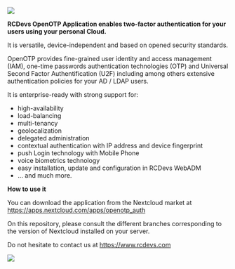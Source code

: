 ![](https://codeberg.org/rcdevs/nextcloud_openotp_auth/raw/branch/main/assets/OpenOTP%20Auth.png)

**RCDevs OpenOTP Application enables two-factor authentication for your users using your personal Cloud.**

It is versatile, device-independent and based on opened security standards.

OpenOTP provides fine-grained user identity and access management (IAM), one-time passwords authentication technologies (OTP) and Universal Second Factor Authentification (U2F) including among others extensive authentication policies for your AD / LDAP users.

It is enterprise-ready with strong support for:

* high-availability
* load-balancing
* multi-tenancy
* geolocalization
* delegated administration
* contextual authentication with IP address and device fingerprint
* push Login technology with Mobile Phone
* voice biometrics technology
* easy installation, update and configuration in RCDevs WebADM
* ... and much more.

**How to use it**

You can download the application from the Nextcloud market at https://apps.nextcloud.com/apps/openotp_auth

On this repository, please consult the different branches corresponding to the version of Nextcloud installed on your server.

Do not hesitate to contact us at https://www.rcdevs.com

![](https://codeberg.org/rcdevs/nextcloud_openotp_auth/raw/branch/main/assets/RCDevs%20Security.png)
